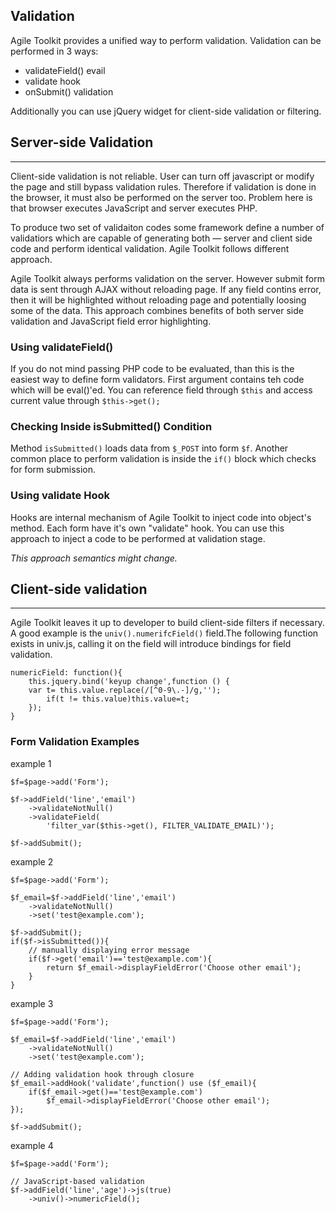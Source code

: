 ## Validation
Agile Toolkit provides a unified way to perform validation. Validation can be performed in 3 ways:

* validateField() evail
* validate hook
* onSubmit() validation

Additionally you can use jQuery widget for client-side validation or filtering.

## Server-side Validation
----
Client-side validation is not reliable. User can turn off javascript or modify the page and still bypass validation rules. Therefore if validation is done in the browser, it must also be performed on the server too. Problem here is that browser executes JavaScript and server executes PHP.

To produce two set of validaiton codes some framework define a number of validatiors which are capable of generating both — server and client side code and perform identical validation. Agile Toolkit follows different approach.

Agile Toolkit always performs validation on the server. However submit form data is sent through AJAX without reloading page. If any field contins error, then it will be highlighted without reloading page and potentially loosing some of the data. This approach combines benefits of both server side validation and JavaScript field error highlighting.

### Using validateField()
If you do not mind passing PHP code to be evaluated, than this is the easiest way to define form validators. First argument contains teh code which will be eval()'ed. You can reference field through `$this` and access current value through `$this->get();`

### Checking Inside isSubmitted() Condition
Method `isSubmitted()` loads data from `$_POST` into form `$f`. Another common place to perform validation is inside the `if()` block which checks for form submission.

### Using validate Hook
Hooks are internal mechanism of Agile Toolkit to inject code into object's method. Each form have it's own "validate" hook. You can use this approach to inject a code to be performed at validation stage.

*This approach semantics might change.*

## Client-side validation
----
Agile Toolkit leaves it up to developer to build client-side filters if necessary. A good example is the `univ().numerifcField()` field.The following function exists in univ.js, calling it on the field will introduce bindings for field validation.

    numericField: function(){
    	this.jquery.bind('keyup change',function () {
    	var t= this.value.replace(/[^0-9\.-]/g,'');
    		if(t != this.value)this.value=t;
    	});
    }

### Form Validation Examples

example 1

    $f=$page->add('Form');
 
    $f->addField('line','email')
        ->validateNotNull()
        ->validateField(
            'filter_var($this->get(), FILTER_VALIDATE_EMAIL)');
 
    $f->addSubmit();

example 2

    $f=$page->add('Form');
 
    $f_email=$f->addField('line','email')
        ->validateNotNull()
        ->set('test@example.com');
 
    $f->addSubmit();
    if($f->isSubmitted()){
        // manually displaying error message
        if($f->get('email')=='test@example.com'){
            return $f_email->displayFieldError('Choose other email');
        }
    }

example 3

    $f=$page->add('Form');
 
    $f_email=$f->addField('line','email')
        ->validateNotNull()
        ->set('test@example.com');
 
    // Adding validation hook through closure
    $f_email->addHook('validate',function() use ($f_email){
        if($f_email->get()=='test@example.com')
            $f_email->displayFieldError('Choose other email');
    });
 
    $f->addSubmit();

example 4

    $f=$page->add('Form');
 
    // JavaScript-based validation
    $f->addField('line','age')->js(true)
        ->univ()->numericField();